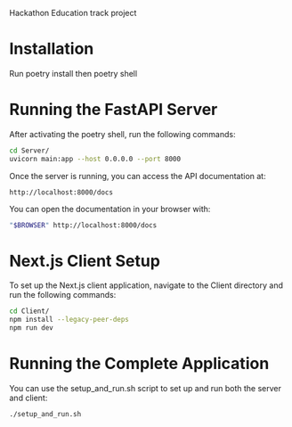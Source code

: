Hackathon Education track project


# Installation
Run poetry install
then poetry shell

# Running the FastAPI Server
After activating the poetry shell, run the following commands:
```bash
cd Server/
uvicorn main:app --host 0.0.0.0 --port 8000
```

Once the server is running, you can access the API documentation at:
```
http://localhost:8000/docs
```

You can open the documentation in your browser with:
```bash
"$BROWSER" http://localhost:8000/docs
```

# Next.js Client Setup
To set up the Next.js client application, navigate to the Client directory and run the following commands:

```bash
cd Client/
npm install --legacy-peer-deps
npm run dev
```

# Running the Complete Application
You can use the setup_and_run.sh script to set up and run both the server and client:

```bash
./setup_and_run.sh
```
